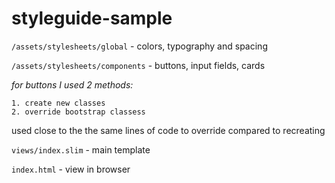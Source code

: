 # styleguide-sample

`/assets/stylesheets/global` - colors, typography and spacing

`/assets/stylesheets/components` - buttons, input fields, cards


  *for buttons I used 2 methods:*
  
    1. create new classes
    2. override bootstrap classess
    
  used close to the the same lines of code to override compared to recreating



`views/index.slim` - main template

`index.html` - view in browser
